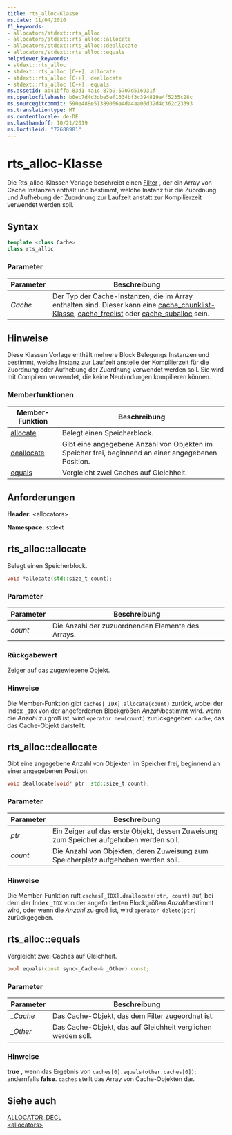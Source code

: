 ```yaml
---
title: rts_alloc-Klasse
ms.date: 11/04/2016
f1_keywords:
- allocators/stdext::rts_alloc
- allocators/stdext::rts_alloc::allocate
- allocators/stdext::rts_alloc::deallocate
- allocators/stdext::rts_alloc::equals
helpviewer_keywords:
- stdext::rts_alloc
- stdext::rts_alloc [C++], allocate
- stdext::rts_alloc [C++], deallocate
- stdext::rts_alloc [C++], equals
ms.assetid: ab41bffa-83d1-4a1c-87b9-5707d516931f
ms.openlocfilehash: b0ec7d4d3dbe5ef1334bf3c394819a4f5235c28c
ms.sourcegitcommit: 590e488e51389066a4da4aa06d32d4c362c23393
ms.translationtype: MT
ms.contentlocale: de-DE
ms.lasthandoff: 10/21/2019
ms.locfileid: "72688981"
---
```

# <a name="rts_alloc-class"></a>rts_alloc-Klasse

Die Rts_alloc-Klassen Vorlage beschreibt einen [Filter](../standard-library/allocators-header.md) , der ein Array von Cache Instanzen enthält und bestimmt, welche Instanz für die Zuordnung und Aufhebung der Zuordnung zur Laufzeit anstatt zur Kompilierzeit verwendet werden soll.

## <a name="syntax"></a>Syntax

```cpp
template <class Cache>
class rts_alloc
```

### <a name="parameters"></a>Parameter

|Parameter|Beschreibung|
|---------------|-----------------|
|*Cache*|Der Typ der Cache-Instanzen, die im Array enthalten sind. Dieser kann eine [cache_chunklist-Klasse](../standard-library/cache-chunklist-class.md), [cache_freelist](../standard-library/cache-freelist-class.md) oder [cache_suballoc](../standard-library/cache-suballoc-class.md) sein.|

## <a name="remarks"></a>Hinweise

Diese Klassen Vorlage enthält mehrere Block Belegungs Instanzen und bestimmt, welche Instanz zur Laufzeit anstelle der Kompilierzeit für die Zuordnung oder Aufhebung der Zuordnung verwendet werden soll. Sie wird mit Compilern verwendet, die keine Neubindungen kompilieren können.

### <a name="member-functions"></a>Memberfunktionen

|Member-Funktion|Beschreibung|
|-|-|
|[allocate](#allocate)|Belegt einen Speicherblock.|
|[deallocate](#deallocate)|Gibt eine angegebene Anzahl von Objekten im Speicher frei, beginnend an einer angegebenen Position.|
|[equals](#equals)|Vergleicht zwei Caches auf Gleichheit.|

## <a name="requirements"></a>Anforderungen

**Header:** \<allocators>

**Namespace:** stdext

## <a name="allocate"></a> rts_alloc::allocate

Belegt einen Speicherblock.

```cpp
void *allocate(std::size_t count);
```

### <a name="parameters"></a>Parameter

|Parameter|Beschreibung|
|---------------|-----------------|
|*count*|Die Anzahl der zuzuordnenden Elemente des Arrays.|

### <a name="return-value"></a>Rückgabewert

Zeiger auf das zugewiesene Objekt.

### <a name="remarks"></a>Hinweise

Die Member-Funktion gibt `caches[_IDX].allocate(count)` zurück, wobei der Index `_IDX` von der angeforderten Blockgrößen *Anzahl*bestimmt wird. wenn die *Anzahl* zu groß ist, wird `operator new(count)` zurückgegeben. `cache`, das das Cache-Objekt darstellt.

## <a name="deallocate"></a> rts_alloc::deallocate

Gibt eine angegebene Anzahl von Objekten im Speicher frei, beginnend an einer angegebenen Position.

```cpp
void deallocate(void* ptr, std::size_t count);
```

### <a name="parameters"></a>Parameter

|Parameter|Beschreibung|
|---------------|-----------------|
|*ptr*|Ein Zeiger auf das erste Objekt, dessen Zuweisung zum Speicher aufgehoben werden soll.|
|*count*|Die Anzahl von Objekten, deren Zuweisung zum Speicherplatz aufgehoben werden soll.|

### <a name="remarks"></a>Hinweise

Die Member-Funktion ruft `caches[_IDX].deallocate(ptr, count)` auf, bei dem der Index `_IDX` von der angeforderten Blockgrößen *Anzahl*bestimmt wird, oder wenn die *Anzahl* zu groß ist, wird `operator delete(ptr)` zurückgegeben.

## <a name="equals"></a> rts_alloc::equals

Vergleicht zwei Caches auf Gleichheit.

```cpp
bool equals(const sync<_Cache>& _Other) const;
```

### <a name="parameters"></a>Parameter

|Parameter|Beschreibung|
|---------------|-----------------|
|*_Cache*|Das Cache-Objekt, das dem Filter zugeordnet ist.|
|*_Other*|Das Cache-Objekt, das auf Gleichheit verglichen werden soll.|

### <a name="remarks"></a>Hinweise

**true** , wenn das Ergebnis von `caches[0].equals(other.caches[0])`; andernfalls **false**. `caches` stellt das Array von Cache-Objekten dar.

## <a name="see-also"></a>Siehe auch

[ALLOCATOR_DECL](../standard-library/allocators-functions.md#allocator_decl)\
[\<allocators>](../standard-library/allocators-header.md)
